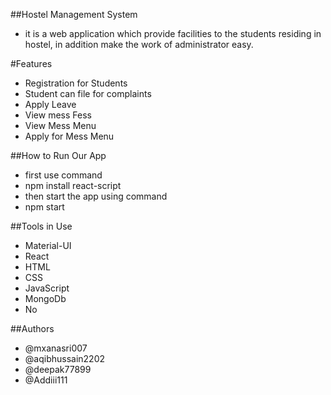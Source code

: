 ##Hostel Management System
- it is a web application which provide facilities to the students residing in hostel, in addition make the work of administrator easy.

#Features
- Registration for Students
- Student can file for complaints
- Apply Leave
- View mess Fess
- View Mess Menu
- Apply for Mess Menu


##How to Run Our App
- first use command
- npm install react-script
- then start the app using command
- npm start


##Tools in Use
- Material-UI
- React
- HTML
- CSS
- JavaScript
- MongoDb
- No


##Authors
- @mxanasri007
- @aqibhussain2202
- @deepak77899
- @Addiii111 



